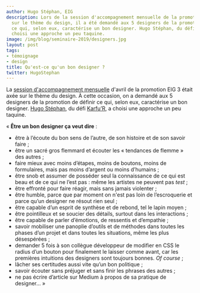 ```yaml
---
author: Hugo Stéphan, EIG
description: Lors de la session d'accompagnement mensuelle de la promotion EIG 3 axée
  sur le thème du design, il a été demandé aux 5 designers de la promotion de définir
  ce qui, selon eux, caractérise un bon designer. Hugo Stéphan, du défi Karfu’R, a
  choisi une approche un peu taquine.
image: /img/blog/seminaire-2019/designers.jpg
layout: post
tags:
- témoignage
- design
title: Qu'est-ce qu'un bon designer ?
twitter: HugoStephan
---
```


La [session d'accompagnement mensuelle](https://entrepreneur-interet-general.etalab.gouv.fr/accompagnement.html) d'avril de la promotion EIG 3 était axée sur le thème du design. À cette occasion, on a demandé aux 5 designers de la promotion de définir ce qui, selon eux, caractérise un bon designer. [Hugo Stéphan](https://entrepreneur-interet-general.etalab.gouv.fr/communaute/2019/hugo-stephan.html), du défi [Karfu’R](https://entrepreneur-interet-general.etalab.gouv.fr/defis/2019/karfur.html), a choisi une approche un peu taquine.

« **Être un bon designer ça veut dire** :

* être à l’écoute du bon sens de l’autre, de son histoire et de son savoir faire ;
* être un sacré gros flemmard et écouter les « tendances de flemme » des autres ;
* faire mieux avec moins d’étapes, moins de boutons, moins de formulaires, mais pas moins d’argent ou moins d’humains ;
* être snob et assumer de posséder seul la connaissance de ce qui est beau et de ce qui ne l’est pas : même les artistes ne peuvent pas *test* ;
* être effronté pour faire réagir, mais sans jamais violenter ;
* être humble, parce que par moment on n'est pas loin de l’escroquerie et parce qu’un designer ne résout rien seul ;
* être capable d’un esprit de synthèse et de rebond, tel le lapin moyen ;
* être pointilleux et se soucier des détails, surtout dans les interactions ;
* être capable de parler d’émotions, de ressentis et d’empathie ;
* savoir mobiliser une panoplie d’outils et de méthodes dans toutes les phases d’un projet et dans toutes les situations, même les plus désespérées ;
* demander 5 fois à son collègue développeur de modifier en CSS le radius d’un bouton pour finalement le laisser comme avant, car les premières intuitions des designers sont toujours bonnes. *Of course* ;
* lâcher ses certitudes aussi vite qu’un bon politique ;
* savoir écouter sans préjuger et sans finir les phrases des autres ;
* ne pas écrire d’article sur Medium à propos de sa pratique de designer… »
